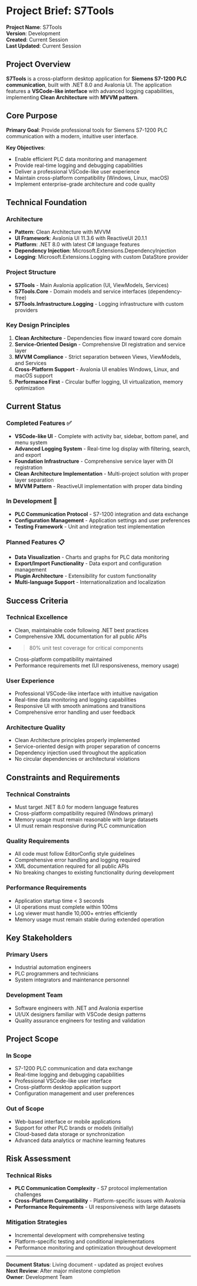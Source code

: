 # Project Brief: S7Tools

**Project Name**: S7Tools  
**Version**: Development  
**Created**: Current Session  
**Last Updated**: Current Session  

## Project Overview

**S7Tools** is a cross-platform desktop application for **Siemens S7-1200 PLC communication**, built with .NET 8.0 and Avalonia UI. The application features a **VSCode-like interface** with advanced logging capabilities, implementing **Clean Architecture** with **MVVM pattern**.

## Core Purpose

**Primary Goal**: Provide professional tools for Siemens S7-1200 PLC communication with a modern, intuitive user interface.

**Key Objectives**:
- Enable efficient PLC data monitoring and management
- Provide real-time logging and debugging capabilities
- Deliver a professional VSCode-like user experience
- Maintain cross-platform compatibility (Windows, Linux, macOS)
- Implement enterprise-grade architecture and code quality

## Technical Foundation

### **Architecture**
- **Pattern**: Clean Architecture with MVVM
- **UI Framework**: Avalonia UI 11.3.6 with ReactiveUI 20.1.1
- **Platform**: .NET 8.0 with latest C# language features
- **Dependency Injection**: Microsoft.Extensions.DependencyInjection
- **Logging**: Microsoft.Extensions.Logging with custom DataStore provider

### **Project Structure**
- **S7Tools** - Main Avalonia application (UI, ViewModels, Services)
- **S7Tools.Core** - Domain models and service interfaces (dependency-free)
- **S7Tools.Infrastructure.Logging** - Logging infrastructure with custom providers

### **Key Design Principles**
1. **Clean Architecture** - Dependencies flow inward toward core domain
2. **Service-Oriented Design** - Comprehensive DI registration and service layer
3. **MVVM Compliance** - Strict separation between Views, ViewModels, and Services
4. **Cross-Platform Support** - Avalonia UI enables Windows, Linux, and macOS support
5. **Performance First** - Circular buffer logging, UI virtualization, memory optimization

## Current Status

### **Completed Features** ✅
- **VSCode-like UI** - Complete with activity bar, sidebar, bottom panel, and menu system
- **Advanced Logging System** - Real-time log display with filtering, search, and export
- **Foundation Infrastructure** - Comprehensive service layer with DI registration
- **Clean Architecture Implementation** - Multi-project solution with proper layer separation
- **MVVM Pattern** - ReactiveUI implementation with proper data binding

### **In Development** 🔄
- **PLC Communication Protocol** - S7-1200 integration and data exchange
- **Configuration Management** - Application settings and user preferences
- **Testing Framework** - Unit and integration test implementation

### **Planned Features** 📋
- **Data Visualization** - Charts and graphs for PLC data monitoring
- **Export/Import Functionality** - Data export and configuration management
- **Plugin Architecture** - Extensibility for custom functionality
- **Multi-language Support** - Internationalization and localization

## Success Criteria

### **Technical Excellence**
- Clean, maintainable code following .NET best practices
- Comprehensive XML documentation for all public APIs
- >80% unit test coverage for critical components
- Cross-platform compatibility maintained
- Performance requirements met (UI responsiveness, memory usage)

### **User Experience**
- Professional VSCode-like interface with intuitive navigation
- Real-time data monitoring and logging capabilities
- Responsive UI with smooth animations and transitions
- Comprehensive error handling and user feedback

### **Architecture Quality**
- Clean Architecture principles properly implemented
- Service-oriented design with proper separation of concerns
- Dependency injection used throughout the application
- No circular dependencies or architectural violations

## Constraints and Requirements

### **Technical Constraints**
- Must target .NET 8.0 for modern language features
- Cross-platform compatibility required (Windows primary)
- Memory usage must remain reasonable with large datasets
- UI must remain responsive during PLC communication

### **Quality Requirements**
- All code must follow EditorConfig style guidelines
- Comprehensive error handling and logging required
- XML documentation required for all public APIs
- No breaking changes to existing functionality during development

### **Performance Requirements**
- Application startup time < 3 seconds
- UI operations must complete within 100ms
- Log viewer must handle 10,000+ entries efficiently
- Memory usage must remain stable during extended operation

## Key Stakeholders

### **Primary Users**
- Industrial automation engineers
- PLC programmers and technicians
- System integrators and maintenance personnel

### **Development Team**
- Software engineers with .NET and Avalonia expertise
- UI/UX designers familiar with VSCode design patterns
- Quality assurance engineers for testing and validation

## Project Scope

### **In Scope**
- S7-1200 PLC communication and data exchange
- Real-time logging and debugging capabilities
- Professional VSCode-like user interface
- Cross-platform desktop application support
- Configuration management and user preferences

### **Out of Scope**
- Web-based interface or mobile applications
- Support for other PLC brands or models (initially)
- Cloud-based data storage or synchronization
- Advanced data analytics or machine learning features

## Risk Assessment

### **Technical Risks**
- **PLC Communication Complexity** - S7 protocol implementation challenges
- **Cross-Platform Compatibility** - Platform-specific issues with Avalonia
- **Performance Requirements** - UI responsiveness with large datasets

### **Mitigation Strategies**
- Incremental development with comprehensive testing
- Platform-specific testing and conditional implementations
- Performance monitoring and optimization throughout development

---

**Document Status**: Living document - updated as project evolves  
**Next Review**: After major milestone completion  
**Owner**: Development Team
